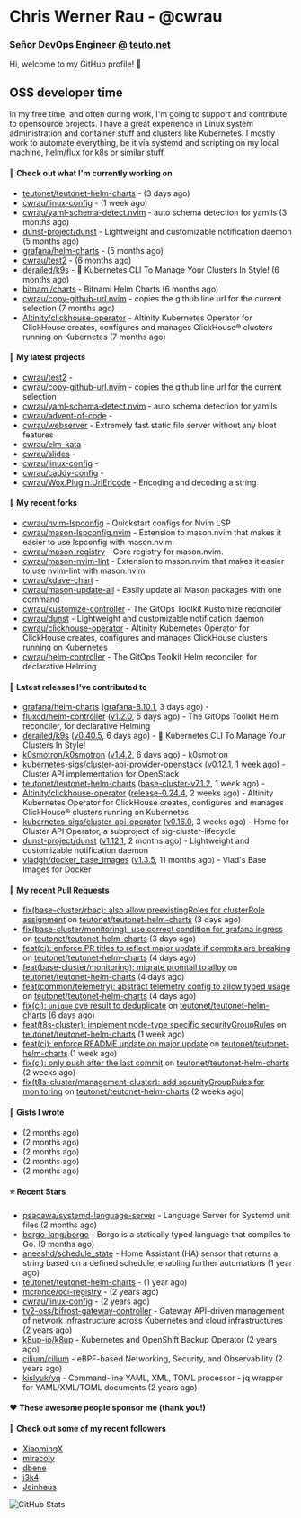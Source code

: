 # Chris Werner Rau - @cwrau
### Señor DevOps Engineer @ [teuto.net](https://teuto.net)

Hi, welcome to my GitHub profile! 👋

## OSS developer time
In my free time, and often during work, I'm going to support and contribute to opensource projects. I have a great experience in Linux system administration and container stuff and clusters like Kubernetes. I mostly work to automate everything, be it via systemd and scripting on my local machine, helm/flux for k8s or similar stuff.

#### 👷 Check out what I'm currently working on

- [teutonet/teutonet-helm-charts](https://github.com/teutonet/teutonet-helm-charts) -  (3 days ago)
- [cwrau/linux-config](https://github.com/cwrau/linux-config) -  (1 week ago)
- [cwrau/yaml-schema-detect.nvim](https://github.com/cwrau/yaml-schema-detect.nvim) - auto schema detection for yamlls (3 months ago)
- [dunst-project/dunst](https://github.com/dunst-project/dunst) - Lightweight and customizable notification daemon (5 months ago)
- [grafana/helm-charts](https://github.com/grafana/helm-charts) -  (5 months ago)
- [cwrau/test2](https://github.com/cwrau/test2) -  (6 months ago)
- [derailed/k9s](https://github.com/derailed/k9s) - 🐶 Kubernetes CLI To Manage Your Clusters In Style! (6 months ago)
- [bitnami/charts](https://github.com/bitnami/charts) - Bitnami Helm Charts (6 months ago)
- [cwrau/copy-github-url.nvim](https://github.com/cwrau/copy-github-url.nvim) - copies the github line url for the current selection (7 months ago)
- [Altinity/clickhouse-operator](https://github.com/Altinity/clickhouse-operator) - Altinity Kubernetes Operator for ClickHouse creates, configures and manages ClickHouse® clusters running on Kubernetes (7 months ago)

#### 🌱 My latest projects

- [cwrau/test2](https://github.com/cwrau/test2) - 
- [cwrau/copy-github-url.nvim](https://github.com/cwrau/copy-github-url.nvim) - copies the github line url for the current selection
- [cwrau/yaml-schema-detect.nvim](https://github.com/cwrau/yaml-schema-detect.nvim) - auto schema detection for yamlls
- [cwrau/advent-of-code](https://github.com/cwrau/advent-of-code) - 
- [cwrau/webserver](https://github.com/cwrau/webserver) - Extremely fast static file server without any bloat features
- [cwrau/elm-kata](https://github.com/cwrau/elm-kata) - 
- [cwrau/slides](https://github.com/cwrau/slides) - 
- [cwrau/linux-config](https://github.com/cwrau/linux-config) - 
- [cwrau/caddy-config](https://github.com/cwrau/caddy-config) - 
- [cwrau/Wox.Plugin.UrlEncode](https://github.com/cwrau/Wox.Plugin.UrlEncode) - Encoding and decoding a string

#### 🍴 My recent forks

- [cwrau/nvim-lspconfig](https://github.com/cwrau/nvim-lspconfig) - Quickstart configs for Nvim LSP
- [cwrau/mason-lspconfig.nvim](https://github.com/cwrau/mason-lspconfig.nvim) - Extension to mason.nvim that makes it easier to use lspconfig with mason.nvim.
- [cwrau/mason-registry](https://github.com/cwrau/mason-registry) - Core registry for mason.nvim.
- [cwrau/mason-nvim-lint](https://github.com/cwrau/mason-nvim-lint) - Extension to mason.nvim that makes it easier to use nvim-lint with mason.nvim
- [cwrau/kdave-chart](https://github.com/cwrau/kdave-chart) - 
- [cwrau/mason-update-all](https://github.com/cwrau/mason-update-all) - Easily update all Mason packages with one command
- [cwrau/kustomize-controller](https://github.com/cwrau/kustomize-controller) - The GitOps Toolkit Kustomize reconciler
- [cwrau/dunst](https://github.com/cwrau/dunst) - Lightweight and customizable notification daemon
- [cwrau/clickhouse-operator](https://github.com/cwrau/clickhouse-operator) - Altinity Kubernetes Operator for ClickHouse creates, configures and manages ClickHouse clusters running on Kubernetes
- [cwrau/helm-controller](https://github.com/cwrau/helm-controller) - The GitOps Toolkit Helm reconciler, for declarative Helming

#### 🔭 Latest releases I've contributed to

- [grafana/helm-charts](https://github.com/grafana/helm-charts) ([grafana-8.10.1](https://github.com/grafana/helm-charts/releases/tag/grafana-8.10.1), 3 days ago) - 
- [fluxcd/helm-controller](https://github.com/fluxcd/helm-controller) ([v1.2.0](https://github.com/fluxcd/helm-controller/releases/tag/v1.2.0), 5 days ago) - The GitOps Toolkit Helm reconciler, for declarative Helming
- [derailed/k9s](https://github.com/derailed/k9s) ([v0.40.5](https://github.com/derailed/k9s/releases/tag/v0.40.5), 6 days ago) - 🐶 Kubernetes CLI To Manage Your Clusters In Style!
- [k0smotron/k0smotron](https://github.com/k0smotron/k0smotron) ([v1.4.2](https://github.com/k0smotron/k0smotron/releases/tag/v1.4.2), 6 days ago) - k0smotron
- [kubernetes-sigs/cluster-api-provider-openstack](https://github.com/kubernetes-sigs/cluster-api-provider-openstack) ([v0.12.1](https://github.com/kubernetes-sigs/cluster-api-provider-openstack/releases/tag/v0.12.1), 1 week ago) - Cluster API implementation for OpenStack
- [teutonet/teutonet-helm-charts](https://github.com/teutonet/teutonet-helm-charts) ([base-cluster-v7.1.2](https://github.com/teutonet/teutonet-helm-charts/releases/tag/base-cluster-v7.1.2), 1 week ago) - 
- [Altinity/clickhouse-operator](https://github.com/Altinity/clickhouse-operator) ([release-0.24.4](https://github.com/Altinity/clickhouse-operator/releases/tag/release-0.24.4), 2 weeks ago) - Altinity Kubernetes Operator for ClickHouse creates, configures and manages ClickHouse® clusters running on Kubernetes
- [kubernetes-sigs/cluster-api-operator](https://github.com/kubernetes-sigs/cluster-api-operator) ([v0.16.0](https://github.com/kubernetes-sigs/cluster-api-operator/releases/tag/v0.16.0), 3 weeks ago) - Home for Cluster API Operator, a subproject of sig-cluster-lifecycle
- [dunst-project/dunst](https://github.com/dunst-project/dunst) ([v1.12.1](https://github.com/dunst-project/dunst/releases/tag/v1.12.1), 2 months ago) - Lightweight and customizable notification daemon
- [vladgh/docker_base_images](https://github.com/vladgh/docker_base_images) ([v1.3.5](https://github.com/vladgh/docker_base_images/releases/tag/v1.3.5), 11 months ago) - Vlad's Base Images for Docker

#### 🔨 My recent Pull Requests

- [fix(base-cluster/rbac): also allow preexistingRoles for clusterRole assignment](https://github.com/teutonet/teutonet-helm-charts/pull/1351) on [teutonet/teutonet-helm-charts](https://github.com/teutonet/teutonet-helm-charts) (3 days ago)
- [fix(base-cluster/monitoring): use correct condition for grafana ingress](https://github.com/teutonet/teutonet-helm-charts/pull/1350) on [teutonet/teutonet-helm-charts](https://github.com/teutonet/teutonet-helm-charts) (3 days ago)
- [feat(ci): enforce PR titles to reflect major update if commits are breaking](https://github.com/teutonet/teutonet-helm-charts/pull/1348) on [teutonet/teutonet-helm-charts](https://github.com/teutonet/teutonet-helm-charts) (4 days ago)
- [feat(base-cluster/monitoring): migrate promtail to alloy](https://github.com/teutonet/teutonet-helm-charts/pull/1347) on [teutonet/teutonet-helm-charts](https://github.com/teutonet/teutonet-helm-charts) (4 days ago)
- [feat(common/telemetry): abstract telemetry config to allow typed usage](https://github.com/teutonet/teutonet-helm-charts/pull/1346) on [teutonet/teutonet-helm-charts](https://github.com/teutonet/teutonet-helm-charts) (4 days ago)
- [fix(ci): `unique` cve result to deduplicate](https://github.com/teutonet/teutonet-helm-charts/pull/1345) on [teutonet/teutonet-helm-charts](https://github.com/teutonet/teutonet-helm-charts) (6 days ago)
- [feat(t8s-cluster): implement node-type specific securityGroupRules](https://github.com/teutonet/teutonet-helm-charts/pull/1344) on [teutonet/teutonet-helm-charts](https://github.com/teutonet/teutonet-helm-charts) (1 week ago)
- [feat(ci): enforce README update on major update](https://github.com/teutonet/teutonet-helm-charts/pull/1341) on [teutonet/teutonet-helm-charts](https://github.com/teutonet/teutonet-helm-charts) (1 week ago)
- [fix(ci): only push after the last commit](https://github.com/teutonet/teutonet-helm-charts/pull/1340) on [teutonet/teutonet-helm-charts](https://github.com/teutonet/teutonet-helm-charts) (2 weeks ago)
- [fix(t8s-cluster/management-cluster): add securityGroupRules for monitoring](https://github.com/teutonet/teutonet-helm-charts/pull/1338) on [teutonet/teutonet-helm-charts](https://github.com/teutonet/teutonet-helm-charts) (2 weeks ago)

#### 📓 Gists I wrote

- [](https://gist.github.com/0e28b4d4710c73a34739685c9f199e44) (2 months ago)
- [](https://gist.github.com/8dc78966e72708091192cf38f7eb2780) (2 months ago)
- [](https://gist.github.com/a22d8507981571d7e9aac8bb05edc108) (2 months ago)
- [](https://gist.github.com/367ecd6cab9726a70ea274a673a58701) (2 months ago)
- [](https://gist.github.com/110631239f138fca4ecfa4b9ab9db085) (2 months ago)

#### ⭐ Recent Stars

- [psacawa/systemd-language-server](https://github.com/psacawa/systemd-language-server) - Language Server for Systemd unit files (2 months ago)
- [borgo-lang/borgo](https://github.com/borgo-lang/borgo) - Borgo is a statically typed language that compiles to Go. (9 months ago)
- [aneeshd/schedule_state](https://github.com/aneeshd/schedule_state) - Home Assistant (HA) sensor that returns a string based on a defined schedule, enabling further automations (1 year ago)
- [teutonet/teutonet-helm-charts](https://github.com/teutonet/teutonet-helm-charts) -  (1 year ago)
- [mcronce/oci-registry](https://github.com/mcronce/oci-registry) -  (2 years ago)
- [cwrau/linux-config](https://github.com/cwrau/linux-config) -  (2 years ago)
- [tv2-oss/bifrost-gateway-controller](https://github.com/tv2-oss/bifrost-gateway-controller) - Gateway API-driven management of network infrastructure across Kubernetes and cloud infrastructures (2 years ago)
- [k8up-io/k8up](https://github.com/k8up-io/k8up) - Kubernetes and OpenShift Backup Operator (2 years ago)
- [cilium/cilium](https://github.com/cilium/cilium) - eBPF-based Networking, Security, and Observability (2 years ago)
- [kislyuk/yq](https://github.com/kislyuk/yq) - Command-line YAML, XML, TOML processor - jq wrapper for YAML/XML/TOML documents (2 years ago)

#### ❤️ These awesome people sponsor me (thank you!)


#### 👯 Check out some of my recent followers

- [XiaomingX](https://github.com/XiaomingX)
- [miracoly](https://github.com/miracoly)
- [dbene](https://github.com/dbene)
- [j3k4](https://github.com/j3k4)
- [Jeinhaus](https://github.com/Jeinhaus)

![GitHub Stats](https://github-readme-stats.vercel.app/api?username=cwrau&count_private=false&theme=tokyonight&show_icons=true)
